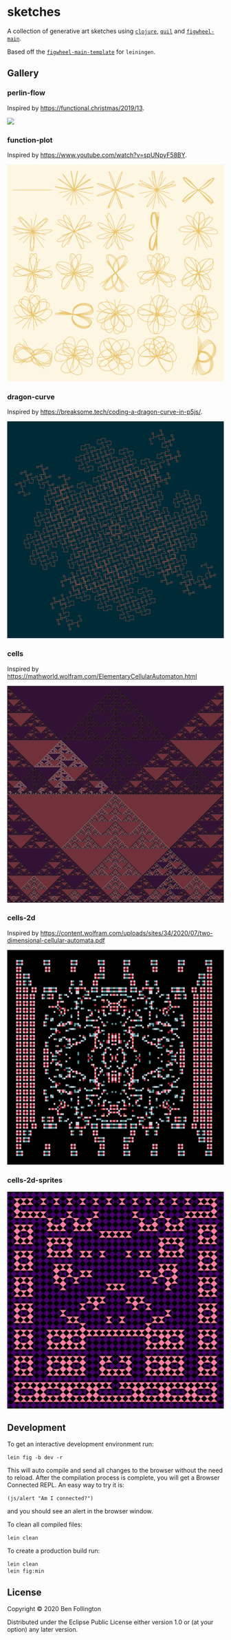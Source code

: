 # sketches

A collection of generative art sketches using [`clojure`](https://clojure.org/), [`quil`](http://www.quil.info/) and [`figwheel-main`](https://figwheel.org/).

Based off the [`figwheel-main-template`](https://github.com/bhauman/figwheel-main-template) for `leiningen`.

## Gallery

### perlin-flow

Inspired by https://functional.christmas/2019/13.

![](https://raw.githubusercontent.com/bfollington/sketches/main/renders/city-smoke.png)

### function-plot

Inspired by https://www.youtube.com/watch?v=spUNpyF58BY.

![](https://raw.githubusercontent.com/bfollington/sketches/main/renders/function-plot.png)

### dragon-curve

Inspired by https://breaksome.tech/coding-a-dragon-curve-in-p5js/.

![](https://raw.githubusercontent.com/bfollington/sketches/main/renders/dragon-curve.png)

### cells

Inspired by https://mathworld.wolfram.com/ElementaryCellularAutomaton.html

![](https://raw.githubusercontent.com/bfollington/sketches/main/renders/cells.png)

### cells-2d

Inspired by https://content.wolfram.com/uploads/sites/34/2020/07/two-dimensional-cellular-automata.pdf

![](https://raw.githubusercontent.com/bfollington/sketches/main/renders/cells-2d.png)

### cells-2d-sprites

![](https://raw.githubusercontent.com/bfollington/sketches/main/renders/cells-2d-sprites.png)

## Development

To get an interactive development environment run:

    lein fig -b dev -r

This will auto compile and send all changes to the browser without the
need to reload. After the compilation process is complete, you will
get a Browser Connected REPL. An easy way to try it is:

    (js/alert "Am I connected?")

and you should see an alert in the browser window.

To clean all compiled files:

	lein clean

To create a production build run:

	lein clean
	lein fig:min


## License

Copyright © 2020 Ben Follington

Distributed under the Eclipse Public License either version 1.0 or (at your option) any later version.
